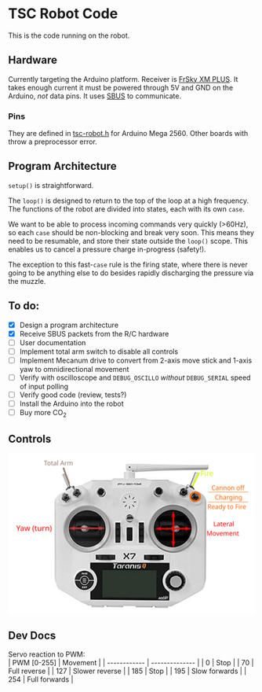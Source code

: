 # TSC Robot Code
This is the code running on the robot.

## Hardware
Currently targeting the Arduino platform. Receiver is [FrSky XM PLUS](https://www.frsky-rc.com/product/xm-plus/). It takes enough current it must be powered through 5V and GND on the Arduino, _not_ data pins. It uses [SBUS](https://github.com/bolderflight/SBUS) to communicate.

### Pins
They are defined in [tsc-robot.h](./tsc-robot.h) for Arduino Mega 2560. Other boards with throw a preprocessor error.

## Program Architecture
`setup()` is straightforward.

The `loop()` is designed to return to the top of the loop at a high frequency. The functions of the robot are divided into states, each with its own `case`.

We want to be able to process incoming commands very quickly (>60Hz), so each `case` should be non-blocking and break very soon. This means they need to be resumable, and store their state outside the `loop()` scope. This enables us to cancel a pressure charge in-progress (safety!).

The exception to this fast-`case` rule is the firing state, where there is never going to be anything else to do besides rapidly discharging the pressure via the muzzle.

## To do:
 - [x] Design a program architecture
 - [x] Receive SBUS packets from the R/C hardware
 - [ ] User documentation
 - [ ] Implement total arm switch to disable all controls
 - [ ] Implement Mecanum drive to convert from 2-axis move stick and 1-axis yaw to omnidirectional movement
 - [ ] Verify with oscilloscope and `DEBUG_OSCILLO` _without_ `DEBUG_SERIAL` speed of input polling
 - [ ] Verify good code (review, tests?)
 - [ ] Install the Arduino into the robot
 - [ ] Buy more CO<sub>2</sub>

## Controls

![](controls.svg)

## Dev Docs

Servo reaction to PWM:  
| PWM \[0-255] | Movement       |
| ------------ | -------------- |
| 0            | Stop           |
| 70           | Full reverse   |
| 127          | Slower reverse |
| 185          | Stop           |
| 195          | Slow forwards  |
| 254          | Full forwards  |

